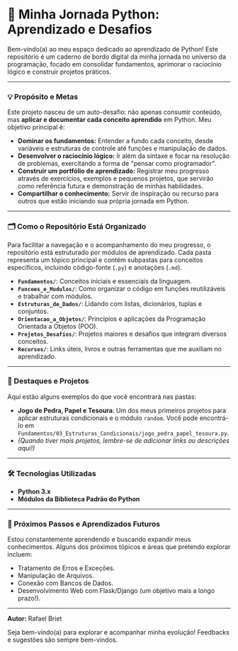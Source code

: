 # 🐍 Minha Jornada Python: Aprendizado e Desafios

Bem-vindo(a) ao meu espaço dedicado ao aprendizado de Python! Este repositório é um caderno de bordo digital da minha jornada no universo da programação, focado em consolidar fundamentos, aprimorar o raciocínio lógico e construir projetos práticos.

---

### 💡 Propósito e Metas

Este projeto nasceu de um auto-desafio: não apenas consumir conteúdo, mas **aplicar e documentar cada conceito aprendido** em Python. Meu objetivo principal é:

* **Dominar os fundamentos:** Entender a fundo cada conceito, desde variáveis e estruturas de controle até funções e manipulação de dados.
* **Desenvolver o raciocínio lógico:** Ir além da sintaxe e focar na resolução de problemas, exercitando a forma de "pensar como programador".
* **Construir um portfólio de aprendizado:** Registrar meu progresso através de exercícios, exemplos e pequenos projetos, que servirão como referência futura e demonstração de minhas habilidades.
* **Compartilhar o conhecimento:** Servir de inspiração ou recurso para outros que estão iniciando sua própria jornada em Python.

---

### 🗂️ Como o Repositório Está Organizado

Para facilitar a navegação e o acompanhamento do meu progresso, o repositório está estruturado por módulos de aprendizado. Cada pasta representa um tópico principal e contém subpastas para conceitos específicos, incluindo código-fonte (`.py`) e anotações (`.md`).

* **`Fundamentos/`**: Conceitos iniciais e essenciais da linguagem.
* **`Funcoes_e_Modulos/`**: Como organizar o código em funções reutilizáveis e trabalhar com módulos.
* **`Estruturas_de_Dados/`**: Lidando com listas, dicionários, tuplas e conjuntos.
* **`Orientacao_a_Objetos/`**: Princípios e aplicações da Programação Orientada a Objetos (POO).
* **`Projetos_Desafios/`**: Projetos maiores e desafios que integram diversos conceitos.
* **`Recursos/`**: Links úteis, livros e outras ferramentas que me auxiliam no aprendizado.

---

### 🚀 Destaques e Projetos

Aqui estão alguns exemplos do que você encontrará nas pastas:

* **Jogo de Pedra, Papel e Tesoura**: Um dos meus primeiros projetos para aplicar estruturas condicionais e o módulo `random`. Você pode encontrá-lo em `Fundamentos/03_Estruturas_Condicionais/jogo_pedra_papel_tesoura.py`.
* *(Quando tiver mais projetos, lembre-se de adicionar links ou descrições aqui!)*

---

### 🛠️ Tecnologias Utilizadas

* **Python 3.x**
* **Módulos da Biblioteca Padrão do Python**

---

### 🌱 Próximos Passos e Aprendizados Futuros

Estou constantemente aprendendo e buscando expandir meus conhecimentos. Alguns dos próximos tópicos e áreas que pretendo explorar incluem:

* Tratamento de Erros e Exceções.
* Manipulação de Arquivos.
* Conexão com Bancos de Dados.
* Desenvolvimento Web com Flask/Django (um objetivo mais a longo prazo!).

---

**Autor:** Rafael Briet

Seja bem-vindo(a) para explorar e acompanhar minha evolução! Feedbacks e sugestões são sempre bem-vindos.
